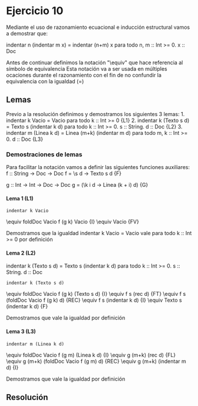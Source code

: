 # Ejercicio 10
Mediante el uso de razonamiento ecuacional e inducción estructural vamos a demostrar que:

indentar n (indentar m x) = indentar (n+m) x	para todo n, m :: Int >= 0. x :: Doc

Antes de continuar definimos la notación "\equiv" que hace referencia al símbolo de equivalencia
Esta notación va a ser usada en múltiples ocaciones durante el razonamiento con el fin de no confundir la equivalencia con la igualdad (=)

## Lemas
Previo a la resolución definimos y demostramos los siguientes 3 lemas:
	1. indentar k Vacio = Vacio para todo k :: Int >= 0							{L1}
	2. indentar k (Texto s d) = Texto s (indentar k d) para todo k :: Int >= 0. s :: String. d :: Doc	{L2}
	3. indentar m (Linea k d) = Linea (m+k) (indentar m d) para todo m, k :: Int >= 0. d :: Doc		{L3}

### Demostraciones de lemas
Para facilitar la notación vamos a definir las siguientes funciones auxiliares:
f :: String -> Doc -> Doc
f = \s d -> Texto s d			{F}
	
g :: Int ->  Int -> Doc -> Doc
g = (\k i d -> Linea (k + i) d)		{G}

#### Lema 1 (L1)
	indentar k Vacio
\equiv	foldDoc Vacio f (g k) Vacio	{I}
\equiv	Vacio					{FV}

Demostramos que la igualdad indentar k Vacio = Vacio vale para todo k :: Int >= 0 por definición

#### Lema 2 (L2)
indentar k (Texto s d) = Texto s (indentar k d) para todo k :: Int >= 0. s :: String. d :: Doc

	indentar k (Texto s d)
\equiv	foldDoc Vacio f (g k) (Texto s d)		{I}
\equiv	f s (rec d)					{FT}
\equiv	f s (foldDoc Vacio f (g k) d)		{REC}
\equiv	f s (indentar k d)				{I}
\equiv	Texto s (indentar k d)				{F}

Demostramos que vale la igualdad por definición

#### Lema 3 (L3)

	indentar m (Linea k d)
\equiv	foldDoc Vacio f (g m) (Linea k d)		{I}
\equiv	g (m+k) (rec d)					{FL}
\equiv	g (m+k) (foldDoc Vacio f (g m) d)		{REC}
\equiv	g (m+k) (indentar m d)				{I}

Demostramos que vale la igualdad por definición

## Resolución
